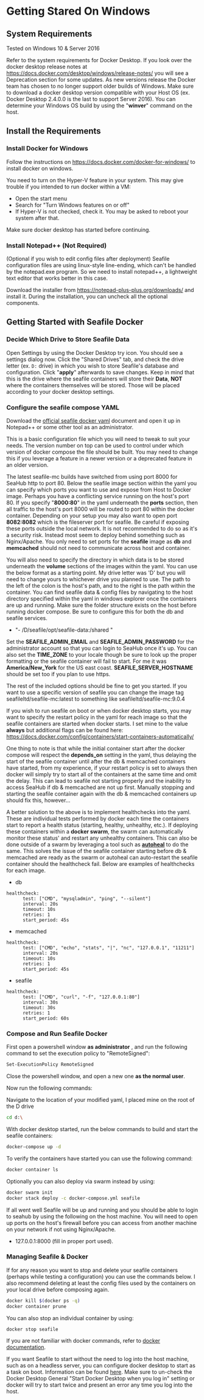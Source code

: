 # Getting Stared On Windows

## System Requirements

Tested on Windows 10 & Server 2016

Refer to the system requirements for Docker Desktop. If you look over the docker desktop release notes at https://docs.docker.com/desktop/windows/release-notes/ you will see a Deprecation section for some updates. As new versions release the Docker team has chosen to no longer support older builds of Windows. Make sure to download a docker desktop version compatible with your Host OS (ex. Docker Desktop 2.4.0.0 is the last to support Server 2016). You can determine your Windows OS build by using the "**winver**" command on the host.

## Install the Requirements

### Install Docker for Windows

Follow the instructions on https://docs.docker.com/docker-for-windows/ to install docker on windows.

You need to turn on the Hyper-V feature in your system. This may give trouble if you intended to run docker within a VM:

- Open the start menu
- Search for "Turn Windows features on or off"
- If Hyper-V is not checked, check it. You may be asked to reboot your system after that.

Make sure docker desktop has started before continuing.

### Install Notepad++ (Not Required)

(Optional if you wish to edit config files after deployment)
Seafile configuration files are using linux-style line-ending, which can't be handled by the notepad.exe program. So we need to install notepad++, a lightweight text editor that works better in this case.

Download the installer from https://notepad-plus-plus.org/downloads/ and install it. During the installation, you can uncheck all the optional components.

## Getting Started with Seafile Docker

### Decide Which Drive to Store Seafile Data

Open Settings by using the Docker Desktop try icon. You should see a settings dialog now. Click the "Shared Drives" tab, and check the drive letter (ex. `D:` drive) in which you wish to store Seafile's database and configuration. Click "**apply**" afterwards to save changes. Keep in mind that this is the drive where the seafile containers will store their **Data**, **NOT** where the containers themselves will be stored. Those will be placed according to your docker desktop settings.

### Configure the seafile compose YAML

Download the [official seafile docker yaml](https://download.seafile.com/d/320e8adf90fa43ad8fee/files/?p=/docker/docker-compose.yml) document and open it up in Notepad++ or some other tool as an administrator.

This is a basic configuration file which you will need to tweak to suit your needs. The version number on top can be used to control under which version of docker compose the file should be built. You may need to change this if you leverage a feature in a newer version or a deprecated feature in an older version.

The latest seafile-mc builds have switched from using port 8000 for SeaHub http to port 80. Below the seafile image section within the yaml you can specify which ports you want to use and expose from Host to Docker image. Perhaps you have a conflicting service running on the host's port 80. If you specify "**8000:80**" in the yaml underneath the **ports** section, then all traffic to the host's port 8000 will be routed to port 80 within the docker container. Depending on your setup you may also want to open port **8082:8082** which is the fileserver port for seafile. Be careful if exposing these ports outside the local network. It is not recommended to do so as it's a security risk. Instead most seem to deploy behind something such as Nginx/Apache. You only need to set ports for the **seafile** image as **db** and **memcached** should not need to communicate across host and container.

You will also need to specify the directory in which data is to be stored underneath the **volume** sections of the images within the yaml. You can use the below format as a starting point. My drive letter was 'D' but you will need to change yours to whichever drive you planned to use. The path to the left of the colon is the host's path, and to the right is the path within the container. You can find seafile data & config files by navigating to the host directory specified within the yaml in windows explorer once the containers are up and running. Make sure the folder structure exists on the host before running docker compose. Be sure to configure this for both the db and seafile services.
  - "- /D/seafile/opt/seafile-data:/shared "

Set the **SEAFILE_ADMIN_EMAIL** and **SEAFILE_ADMIN_PASSWORD** for the administrator account so that you can login to SeaHub once it's up. You can also set the **TIME_ZONE** to your locale though be sure to look up the proper formatting or the seafile container will fail to start. For me it was **America/New_York** for the US east coast. **SEAFILE_SERVER_HOSTNAME** should be set too if you plan to use https.

The rest of the included options should be fine to get you started. If you want to use a specific version of seafile you can change the image tag seafileltd/seafile-mc:latest to something like seafileltd/seafile-mc:9.0.4

If you wish to run seafile on boot or when docker desktop starts, you may want to specify the restart policy in the yaml for reach image so that the seafile containers are started when docker starts. I set mine to the value **always** but additional flags can be found here: https://docs.docker.com/config/containers/start-containers-automatically/

One thing to note is that while the initial container start after the docker compose will respect the **depends_on** setting in the yaml, thus delaying the start of the seafile container until after the db & memcached containers have started, from my experience, if your restart policy is set to always then docker will simply try to start all of the containers at the same time and omit the delay. This can lead to seafile not starting properly and the inability to access SeaHub if db & memcached are not up first. Manually stopping and starting the seafile container again with the db & memcached containers up should fix this, however...

A better solution to the above is to implement healthchecks into the yaml. These are individual tests performed by docker each time the containers start to report a health status (starting, healthy, unhealthy, etc.). If deploying these containers within a **docker swarm**, the swarm can automatically monitor these status' and restart any unhealthy containers. This can also be done outside of a swarm by leveraging a tool such as [**autoheal**](https://hub.docker.com/r/willfarrell/autoheal/) to do the same. This solves the issue of the seafile container starting before db & memcached are ready as the swarm or autoheal can auto-restart the seafile container should the healthcheck fail. Below are examples of healthchecks for each image.

- db
```
healthcheck:
      test: ["CMD", "mysqladmin", "ping", "--silent"]
      interval: 20s
      timeout: 10s
      retries: 1
      start_period: 45s   
```
- memcached
```
healthcheck:
      test: ["CMD", "echo", "stats", "|", "nc", "127.0.0.1", "11211"]
      interval: 20s
      timeout: 10s
      retries: 1
      start_period: 45s  
```   
- seafile
```
healthcheck:
      test: ["CMD", "curl", "-f", "127.0.0.1:80"]
      interval: 30s
      timeout: 30s
      retries: 1
      start_period: 60s        
```
### Compose and Run Seafile Docker

First open a powershell window **as administrator** , and run the following command to set the execution policy to "RemoteSigned":

```sh
Set-ExecutionPolicy RemoteSigned
```

Close the powershell window, and open a new one **as the normal user**.

Now run the following commands:

Navigate to the location of your modified yaml, I placed mine on the root of the D drive
```sh
cd d:\
```

With docker desktop started, run the below commands to build and start the seafile containers:
```sh
docker-compose up -d
```

To verify the containers have started you can use the following command:
```sh
docker container ls
```

Optionally you can also deploy via swarm instead by using:
```sh
docker swarm init
docker stack deploy -c docker-compose.yml seafile
```

If all went well Seafile will be up and running and you should be able to login to seahub by using the following on the host machine. You will need to open up ports on the host's firewall before you can access from another machine on your network if not using Nginx/Apache.
 - 127.0.0.1:8000 (fill in proper port used). 

### Managing Seafile & Docker

If for any reason you want to stop and delete your seafile containers (perhaps while testing a configuration) you can use the commands below. I also recommend deleting at least the config files used by the containers on your local drive before composing again.
```sh
docker kill $(docker ps -q)
docker container prune
```

You can also stop an individual container by using:
```sh
docker stop seafile
```

If you are not familiar with docker commands, refer to [docker documentation](https://docs.docker.com/engine/reference/commandline/cli/).

If you want Seafile to start without the need to log into the host machine, such as on a headless server, you can configure docker desktop to start as a task on boot. Information can be found [here](https://stackoverflow.com/questions/51252181/how-to-start-docker-daemon-windows-service-at-startup-without-the-need-to-log). Make sure to un-check the Docker Desktop General "Start Docker Desktop when you log in" setting or docker will try to start twice and present an error any time you log into the host.
